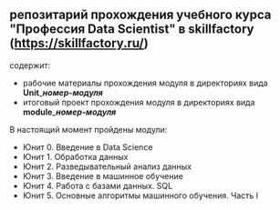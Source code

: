 ## репозитарий прохождения учебного курса "Профессия Data Scientist" в skillfactory (https://skillfactory.ru/) 

содержит:
 - рабочие материалы прохождения модуля в директориях вида **Unit**_***номер-модуля***
 - итоговый проект прохождения модуля в директориях вида **module**_***номер-модуля***
 
В настоящий момент пройдены модули:
 - Юнит 0. Введение в Data Science
 - Юнит 1. Обработка данных
 - Юнит 2. Разведывательный анализ данных
 - Юнит 3. Введение в машинное обучение
 - Юнит 4. Работа с базами данных. SQL
 - Юнит 5. Основные алгоритмы машинного обучения. Часть I